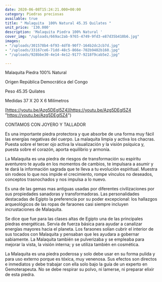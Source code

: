 ```yaml
---
date: 2020-06-08T15:24:21.000+00:00
category: Piedras preciosas
available: true
title: " Malaquita  100% Natural 45.35 Quilates "
unit_price: '130.000'
description: 'Malaquita Piedra 100% Natural '
cover_img: "/uploads/669ac2ab-9765-4749-9fd3-e87d35b410b6.jpg"
images:
- "/uploads/301578b4-6f93-4df8-90f7-164b2dc2cb7d.jpg"
- "/uploads/33167ce6-71dd-48c5-866e-702b9402b160.jpg"
- "/uploads/928bbe30-4e14-4e12-9177-9218f9cab5e2.jpg"

---
```

Malaquita Piedra 100% Natural

Origen República Democrática del Congo

Peso 45.35 Quilates

Medidas 37 X 20 X 6 Milímetros

[https://youtu.be/Azg5DEgl5Z4](https://youtu.be/Azg5DEgl5Z4 "https://youtu.be/Azg5DEgl5Z4")

CONTAMOS CON JOYERO Y TALLADOR

Es una importante piedra protectora y que absorbe de una forma muy fácil las energías negativas del cuerpo. La malaquita limpia y activa los chacras. Puesta sobre el tercer ojo activa la visualización y la visión psíquica y, puesta sobre el corazón, aporta equilibrio y armonía.

La Malaquita es una piedra de riesgos de transformación su espíritu aventurero te ayuda en los momentos de cambios, te impulsara a asumir y te dará la información sagrada que te lleva a tu evolución espiritual. Muestra sin rodeos lo que nos impide el crecimiento, rompe vínculos no deseados, conceptos trasnochados y nos impulsa a lo nuevo.

Es una de las gemas mas antiguas usadas por diferentes civilizaciones por sus propiedades sanadoras y transformadoras. Las personalidades destacadas de Egipto la preferencia por su poder excepcional: los hallazgos arqueológicos de las ropas de faraones casi siempre incluyen incrustaciones de Malaquita.

Se dice que fue para las clases altas de Egipto una de las principales piedras energéticas. Servia de fuerza básica para ayudar a canalizar energías mayores hacia el planeta. Los faraones solían cubrir el interior de sus tocados con Malaquita y pensaban que les ayudara a gobernar sabiamente. La Malaquita también se pulverizaba y se empleaba para mejorar la vista, la visión interna; y se utiliza también en cosmética.

La Malaquita es una piedra poderosa y solo debe usar en su forma pulida y para uso externo porque es tóxica, muy venenosa. Sus efectos son directos e inmediatos y debe trabajar con ella solo bajo la guía de un experto en Gemoterapeuta. No se debe respirar su polvo, ni lamerse, ni preparar elixir de esta piedra.